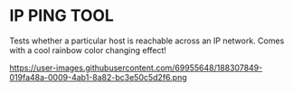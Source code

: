 # IP PING TOOL

Tests whether a particular host is reachable across an IP network. Comes with a cool rainbow color changing effect! 

https://user-images.githubusercontent.com/69955648/188307849-019fa48a-0009-4ab1-8a82-bc3e50c5d2f6.png
